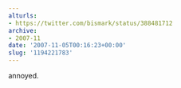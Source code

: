 ```yaml
---
alturls:
- https://twitter.com/bismark/status/388481712
archive:
- 2007-11
date: '2007-11-05T00:16:23+00:00'
slug: '1194221783'
---
```


annoyed.

